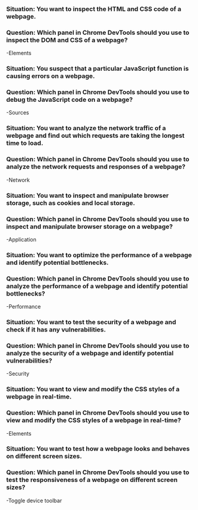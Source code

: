 ### Situation: You want to inspect the HTML and CSS code of a webpage.
### Question: Which panel in Chrome DevTools should you use to inspect the DOM and CSS of a webpage?

-Elements 


### Situation: You suspect that a particular JavaScript function is causing errors on a webpage.
### Question: Which panel in Chrome DevTools should you use to debug the JavaScript code on a webpage?

-Sources


### Situation: You want to analyze the network traffic of a webpage and find out which requests are taking the longest time to load.
### Question: Which panel in Chrome DevTools should you use to analyze the network requests and responses of a webpage?

-Network


### Situation: You want to inspect and manipulate browser storage, such as cookies and local storage.
### Question: Which panel in Chrome DevTools should you use to inspect and manipulate browser storage on a webpage?

-Application


### Situation: You want to optimize the performance of a webpage and identify potential bottlenecks.
### Question: Which panel in Chrome DevTools should you use to analyze the performance of a webpage and identify potential bottlenecks?

-Performance

### Situation: You want to test the security of a webpage and check if it has any vulnerabilities.
### Question: Which panel in Chrome DevTools should you use to analyze the security of a webpage and identify potential vulnerabilities?

-Security

### Situation: You want to view and modify the CSS styles of a webpage in real-time.
### Question: Which panel in Chrome DevTools should you use to view and modify the CSS styles of a webpage in real-time?

-Elements

### Situation: You want to test how a webpage looks and behaves on different screen sizes.
### Question: Which panel in Chrome DevTools should you use to test the responsiveness of a webpage on different screen sizes?

-Toggle device toolbar
